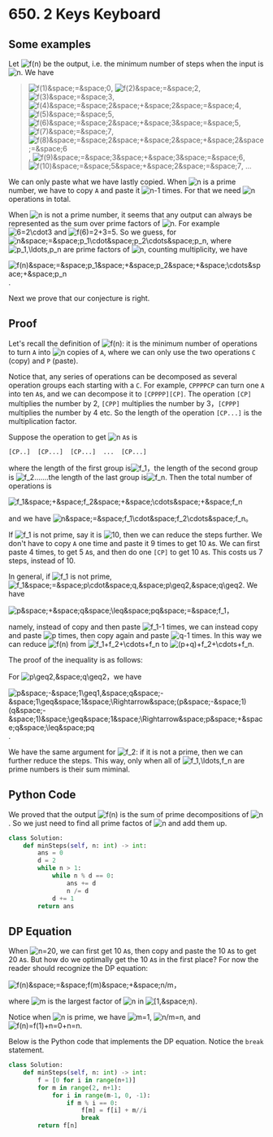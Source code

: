# 650. 2 Keys Keyboard

## Some examples

Let <img src='https://latex.codecogs.com/svg.image?f(n)' title='f(n)' /> be the output, i.e. the minimum number of steps when the input is <img src='https://latex.codecogs.com/svg.image?n' title='n' />. We have

> <img src='https://latex.codecogs.com/svg.image?f(1)&space;=&space;0' title='f(1)&space;=&space;0' />, 
> <img src='https://latex.codecogs.com/svg.image?f(2)&space;=&space;2' title='f(2)&space;=&space;2' />, 
> <img src='https://latex.codecogs.com/svg.image?f(3)&space;=&space;3' title='f(3)&space;=&space;3' />, 
> <img src='https://latex.codecogs.com/svg.image?f(4)&space;=&space;2&space;&plus;&space;2&space;=&space;4' title='f(4)&space;=&space;2&space;&plus;&space;2&space;=&space;4' />, 
> <img src='https://latex.codecogs.com/svg.image?f(5)&space;=&space;5' title='f(5)&space;=&space;5' />,
> <img src='https://latex.codecogs.com/svg.image?f(6)&space;=&space;2&space;&plus;&space;3&space;=&space;5' title='f(6)&space;=&space;2&space;&plus;&space;3&space;=&space;5' />,
> <img src='https://latex.codecogs.com/svg.image?f(7)&space;=&space;7' title='f(7)&space;=&space;7' />,
> <img src='https://latex.codecogs.com/svg.image?f(8)&space;=&space;2&space;&plus;&space;2&space;&plus;&space;2&space;=&space;6' title='f(8)&space;=&space;2&space;&plus;&space;2&space;&plus;&space;2&space;=&space;6' />,
> <img src='https://latex.codecogs.com/svg.image?f(9)&space;=&space;3&space;&plus;&space;3&space;=&space;6' title='f(9)&space;=&space;3&space;&plus;&space;3&space;=&space;6' />,
> <img src='https://latex.codecogs.com/svg.image?f(10)&space;=&space;5&space;&plus;&space;2&space;=&space;7' title='f(10)&space;=&space;5&space;&plus;&space;2&space;=&space;7' />,
> ...

We can only paste what we have lastly copied. When <img src='https://latex.codecogs.com/svg.image?n' title='n' /> is a prime number, we have to copy `A` and paste it <img src='https://latex.codecogs.com/svg.image?n-1' title='n-1' /> times. For that we need <img src='https://latex.codecogs.com/svg.image?n' title='n' /> operations in total. 

When <img src='https://latex.codecogs.com/svg.image?n' title='n' /> is not a prime number, it seems that any output can always be represented as the sum over prime factors of <img src='https://latex.codecogs.com/svg.image?n' title='n' />. For example <img src='https://latex.codecogs.com/svg.image?6=2\cdot3' title='6=2\cdot3' /> and <img src='https://latex.codecogs.com/svg.image?f(6)=2&plus;3=5' title='f(6)=2&plus;3=5' />. So we guess, for <img src='https://latex.codecogs.com/svg.image?n&space;=&space;p_1\cdot&space;p_2\cdots&space;p_n' title='n&space;=&space;p_1\cdot&space;p_2\cdots&space;p_n' />, where <img src='https://latex.codecogs.com/svg.image?p_1,\ldots,p_n' title='p_1,\ldots,p_n' /> are prime factors of <img src='https://latex.codecogs.com/svg.image?n' title='n' />, counting multiplicity, we have 

<img src='https://latex.codecogs.com/svg.image?f(n)&space;=&space;p_1&space;&plus;&space;p_2&space;&plus;&space;\cdots&space;&plus;&space;p_n' title='f(n)&space;=&space;p_1&space;&plus;&space;p_2&space;&plus;&space;\cdots&space;&plus;&space;p_n' />.

Next we prove that our conjecture is right.

## Proof

Let's recall the definition of <img src='https://latex.codecogs.com/svg.image?f(n)' title='f(n)' />: it is the minimum number of operations to turn `A` into <img src='https://latex.codecogs.com/svg.image?n' title='n' /> copies of `A`, where we can only use the two operations `C` (copy) and `P` (paste). 

Notice that, any series of operations can be decomposed as several  operation groups each starting with a `C`. For example, `CPPPPCP` can turn one `A` into ten `A`s, and we can decompose it to `[CPPPP][CP]`. The operation `[CP]` multiplies the number by 2, `[CPP]` multiplies the number by 3，`[CPPP]` multiplies the number by 4 etc. So the length of the operation `[CP...]` is the multiplication factor. 

Suppose the operation to get <img src='https://latex.codecogs.com/svg.image?n' title='n' /> `A`s is

`[CP..]  [CP...]  [CP...]  ...  [CP...]`

where the length of the first group is<img src='https://latex.codecogs.com/svg.image?f_1' title='f_1' />，the length of the second group is <img src='https://latex.codecogs.com/svg.image?f_2' title='f_2' />.......the length of the last group is<img src='https://latex.codecogs.com/svg.image?f_n' title='f_n' />. Then the total number of operations is

<img src='https://latex.codecogs.com/svg.image?f_1&space;&plus;&space;f_2&space;&plus;&space;\cdots&space;&plus;&space;f_n' title='f_1&space;&plus;&space;f_2&space;&plus;&space;\cdots&space;&plus;&space;f_n' />

and we have <img src='https://latex.codecogs.com/svg.image?n&space;=&space;f_1\cdot&space;f_2\cdots&space;f_n' title='n&space;=&space;f_1\cdot&space;f_2\cdots&space;f_n' />。

If <img src='https://latex.codecogs.com/svg.image?f_1' title='f_1' /> is not prime, say it is <img src='https://latex.codecogs.com/svg.image?10' title='10' />, then we can reduce the steps further. We don't have to copy `A` one time and paste it 9 times to get 10 `A`s. We can first paste 4 times, to get 5 `A`s, and then do one `[CP]` to get 10 `A`s. This costs us 7 steps, instead of 10. 

In general, if <img src='https://latex.codecogs.com/svg.image?f_1' title='f_1' /> is not prime, <img src='https://latex.codecogs.com/svg.image?f_1&space;=&space;p\cdot&space;q,&space;p\geq2,&space;q\geq2' title='f_1&space;=&space;p\cdot&space;q,&space;p\geq2,&space;q\geq2' />. We have

<img src='https://latex.codecogs.com/svg.image?p&space;&plus;&space;q&space;\leq&space;pq&space;=&space;f_1' title='p&space;&plus;&space;q&space;\leq&space;pq&space;=&space;f_1' />，

namely, instead of copy and then paste <img src='https://latex.codecogs.com/svg.image?f_1-1' title='f_1-1' /> times, we can instead copy and paste <img src='https://latex.codecogs.com/svg.image?p' title='p' /> times, then copy again and paste <img src='https://latex.codecogs.com/svg.image?q-1' title='q-1' /> times. In this way we can reduce <img src='https://latex.codecogs.com/svg.image?f(n)' title='f(n)' /> from <img src='https://latex.codecogs.com/svg.image?f_1&plus;f_2&plus;\cdots&plus;f_n' title='f_1&plus;f_2&plus;\cdots&plus;f_n' /> to <img src='https://latex.codecogs.com/svg.image?(p&plus;q)&plus;f_2&plus;\cdots&plus;f_n' title='(p&plus;q)&plus;f_2&plus;\cdots&plus;f_n' />. 

The proof of the inequality is as follows:

For <img src='https://latex.codecogs.com/svg.image?p\geq2,&space;q\geq2' title='p\geq2,&space;q\geq2' />，we have

<img src='https://latex.codecogs.com/svg.image?p&space;-&space;1\geq1,&space;q&space;-&space;1\geq&space;1&space;\Rightarrow&space;(p&space;-&space;1)(q&space;-&space;1)&space;\geq&space;1&space;\Rightarrow&space;p&space;&plus;&space;q&space;\leq&space;pq' title='p&space;-&space;1\geq1,&space;q&space;-&space;1\geq&space;1&space;\Rightarrow&space;(p&space;-&space;1)(q&space;-&space;1)&space;\geq&space;1&space;\Rightarrow&space;p&space;&plus;&space;q&space;\leq&space;pq' />.

We have the same argument for <img src='https://latex.codecogs.com/svg.image?f_2' title='f_2' />: if it is not a prime, then we can further reduce the steps. This way, only when all of <img src='https://latex.codecogs.com/svg.image?f_1,\ldots,f_n' title='f_1,\ldots,f_n' /> are prime numbers is their sum miminal. 

## Python Code

We proved that the output <img src='https://latex.codecogs.com/svg.image?f(n)' title='f(n)' /> is the sum of prime decompositions of <img src='https://latex.codecogs.com/svg.image?n' title='n' />. So we just need to find all prime factos of <img src='https://latex.codecogs.com/svg.image?n' title='n' /> and add them up.

```python
class Solution:
    def minSteps(self, n: int) -> int:
        ans = 0
        d = 2
        while n > 1:
            while n % d == 0:
                ans += d
                n /= d
            d += 1
        return ans
```

## DP Equation

When <img src='https://latex.codecogs.com/svg.image?n=20' title='n=20' />, we can first get 10 `A`s, then copy and paste the 10 `A`s to get 20 `A`s. But how do we optimally get the 10 `A`s in the first place? For now the reader should recognize the DP equation:

<img src='https://latex.codecogs.com/svg.image?f(n)&space;=&space;f(m)&space;&plus;&space;n/m' title='f(n)&space;=&space;f(m)&space;&plus;&space;n/m' />，

where <img src='https://latex.codecogs.com/svg.image?m' title='m' /> is the largest factor of <img src='https://latex.codecogs.com/svg.image?n' title='n' /> in <img src='https://latex.codecogs.com/svg.image?[1,&space;n)' title='[1,&space;n)' />. 

Notice when <img src='https://latex.codecogs.com/svg.image?n' title='n' /> is prime, we have <img src='https://latex.codecogs.com/svg.image?m=1' title='m=1' />, <img src='https://latex.codecogs.com/svg.image?n/m=n' title='n/m=n' />, and <img src='https://latex.codecogs.com/svg.image?f(n)=f(1)&plus;n=0&plus;n=n' title='f(n)=f(1)&plus;n=0&plus;n=n' />.

Below is the Python code that implements the DP equation. Notice the `break` statement.

```python
class Solution:
    def minSteps(self, n: int) -> int:
        f = [0 for i in range(n+1)]
        for m in range(2, n+1):
            for i in range(m-1, 0, -1):
                if m % i == 0:
                    f[m] = f[i] + m//i
                    break
        return f[n]
```
